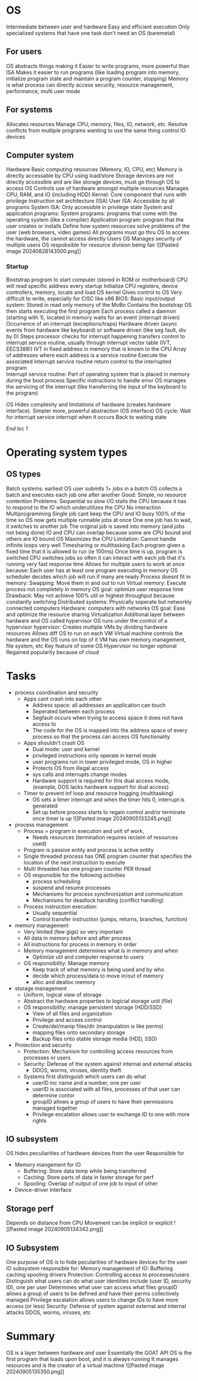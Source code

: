 # OS
Intermediate between user and hardware
	Easy and efficient execution 
Only specialized systems that have one task don't need an OS (baremetal)
## For users
OS abstracts things making it Easier to write programs, more powerful than ISA
Makes it easier to run programs (like loading program into memory, initialize program state and maintain a program counter, stopping)
	Memory is what process can directly access
security, resource management, performance, multi user mode

## For systems
Allocates resources
	Manage CPU, memory, files, IO, network, etc.
	Resolve conflicts from multiple programs wanting to use the same thing
control IO devices
## Computer system
Hardware 
	Basic computing resources (Memory, IO, CPU, etc)
	Memory is directly accessable by CPU using load/store
	Storage devices are not directly accessible and are like storage devices, must go through OS to access
OS
	Controls use of hardware amongst multiple resources
	Manages CPU, RAM, and IO (including HDD) 
	Kernel:
		Core component that runs with privilege 
	Instruction set architecture (ISA)
		User ISA: Accessible by all programs
		System ISA: Only accessible in privilege state
	System and application programs:
		System programs: programs that come with the operating system (like a compiler)
		Application program: program that the user creates or installs
			Define how system resources solve problems of the user (web browsers, video games)
	All programs must go thru OS to access the hardware, the cannot access directly
Users
	OS Manages security of multiple users
	OS respobsible for resource division being fair
![[Pasted image 20240828143500.png]]
### Startup
Bootstrap program to start computer (stored in ROM or motherboard)
	CPU will read specific address every startup
	Initialize CPU registers, device controllers, memory, locate and load OS kernel
	Gives control to OS
	Very difficult to write, especially for CISC like x86
BIOS: Basic input/output system:
	Stored in read only memory of the MoBo
	Contains the bootstrap
OS then starts executing the first program
	Each process called a daemon (starting with 1), located in memory
	waits for an event (interrupt driven)
Occurrence of an interrupt (exceptions/traps)
	Hardware driven (async events from hardware like keyboard) or software driven (like seg fault, div by 0)
	Steps
		processor checks for interrupt happening
		transfers control to interrupt service routine, usually through interrupt vector table (IVT, EECS388!)
			IVT in fixed address in memory that is known to the CPU
			Array of addresses where each address is a service routine
		Execute the associated interrupt service routine
		return control to the interrupted program	
	Interrupt service routine:
		Part of operating system that is placed in memory during the boot process
		Specific instructions to handle error
	OS manages the servicing of the interrupt (like transferring the input of the keyboard to the program)
	

OS Hides complexity and limitations of hardware (creates hardware interface). Simpler more, powerful abstraction (OS interface)
OS cycle:
	Wait for interrupt
	service interrupt when it occurs
	Back to waiting state

*End lec 1*
# Operating system types
## OS types
Batch systems:
	earliest OS
	user submits 1+ jobs in a *batch*
	OS collects a batch and executes each job one after another
	Good:
		Simple, no resource contention
	Problems:
		Sequential so slow
		I/O stalls the CPU because it has to respond to the IO which underutilizes the CPU
		No interaction
Multiprogramming
	Single job cant keep the CPU and IO busy 100% of the time so OS now gets multiple runnable jobs at once
	One one job has to wait, it switches to another job
	The original job is saved into memory (and jobs not being done)
	IO and CPU can overlap because some are CPU bound and others are IO bound
	OS Maximizes the CPU
	Limitation:
		Cannot handle infinite loops very well
Timesharing or multitasking
	Each program given a fixed time that it is allowed to run (ie 100ms)
	Once time is up, program is switched
	CPU switches jobs so often it can interact with each job that it's running
	very fast response time
	Allows for multiple users to work at once because:
		Each user has at least one program executing in memory
	OS scheduler decides which job will run if many are ready 
	Process doesnt fit in memory:
		Swapping: Move them in and out to run
		Virtual memory: Execute process not completely in memory
	OS goal: optimize user response time
	Drawback: May not achieve 100% util or highest throughput because constantly switching
Distributed systems:
	Physically seperate but networkly connected computers
	Hardware: computers with networks
	OS goal: Ease and optimize the resource sharing
Virtualization
	Additional layer between hardware and OS called hypervisor
	OS runs under the control of a hypervisor 
	hypervisor: 
		Creates multiple VMs by dividing hardware resources
		Allows diff OS to run on each VM
	Virtual machine controls the hardware and the OS runs on top of it
	VM has own memory management, file system, etc
	Key feature of some OS
	Hypervisor no longer optional
	Regained popularity because of cloud
# Tasks
- process coordination and security
	- Apps cant crash into each other
		- Address space: all addresses an application can touch
		- Seperated between each process
		- Segfault occurs when trying to access space it does not have access to
		- The code for the OS is mapped into the address space of every process so that the process can access OS functionality
	- Apps shouldn't crash OS
		- Dual mode: user and kernel
		- privileged instructions only operate in kernel mode
		- user programs run in lower privileged mode, OS in higher
		- Protects OS from illegal access
		- sys calls and interrupts change modes
		- Hardware support is required for this dual access mode, (example, DOS lacks hardware support for dual access)
	- Timer to prevent inf loop and resource hogging (multitasking)
		- OS sets a timer interrupt and when the timer hits 0, interrupt is generated
		- Set up before process starts to regain control and/or terminate once timer is up
![[Pasted image 20240905133245.png]]
- process management
	- Process = program in execution and unit of work,
		- Needs resources (termination requires reclaim of resources used)
	- Program is passive entity and process is active entity
	- Single threaded process has ONE program counter that specifies the location of the next instruction to execute
	- Multi threaded has one program counter PER thread
	- OS responsible for the following activities
		- process scheduling
		- suspend and resume processes
		- Mechanisms for process synchronization and communication
		- Mechanisms for deadlock handling (conflict handling)
	- Process instruction execution:
		- Usually sequential 
		- Control transfer instruction (jumps, returns, branches, function)
- memory management
	- Very limited (few gigs) so very important
	- All data in memory before and after process 
	- All instructions for process in memory in order 
	- Memory management determines what is in memory and when
		- Optimize util and computer response to users
	- OS responsibility: Manage memory
		- Keep track of what memory is being used and by who
		- decide which process/data to move in/out of memory
		- alloc and dealloc memory 
- storage management
	- Uniform, logical view of storage
	- Abstract the hardware properties to logicial storage unit (file)
	- OS responsibility: manage persistent storage (HDD/SSD)
		- View of all files and organization 
		- Privilege and access control
		- Create/del/manip files/dir (manipulation is like perms)
		- mapping files onto secondary storage
		- Backup files onto stable storage media (HDD, SSD)
- Protection and security
	- Protection: Mechanism for controlling access resources from  processes or users 
	- Security: Defense of the system against internal and external attacks
		- DDOS, worms, viruses, identity theft
	- Systems first distinguish which users can do what
		- userID inc name and a number, one per user
		- userID is associated with all files, processes of that user can determine contor
		- groupID allows a group of users to have their permissions managed together
		- Privilege escalation allows user to exchange ID to one with more rights

## IO subsystem
OS hides peculiarities of hardware devices from the user
Responsible for 
- Memory mangement for IO
	- Buffering: Store data temp while being transferred
	- Caching: Store parts of data in faster storage for perf
	- Spooling: Overlap of output of one job to input of other
- Device-driver interface
## Storage perf
Depends on distance from CPU
Movement can be implicit or explicit
![[Pasted image 20240905134342.png]]
## IO Subsystem
One purpose of OS is to hide pecularities of hardware devices for the user
IO subsystem responsible for:
	Memory management of IO:
		Buffering
		caching 
		spooling
		drivers
Protection:
	Controlling access to processes/users 
	Distinguish what users can do what
	user identities include (user ID, security ID), one per user
		Determines what user can access what files
	groupID allows a group of users to be defined and have their perms collectively managed
	Privilege escalation allows users to change IDs to have more access (or less)
Security:
	Defense of system against external and internal attacks
	DDOS, worms, viruses, etc

# Summary
OS is a layer between hardware and user
Essentially the GOAT API
OS is the first program that loads upon boot, and it is always running 
It manages resources and is the creator of a virtual machine
![[Pasted image 20240905135350.png]]